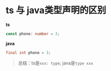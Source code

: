 # ts 与 java类型声明的区别

**ts**

```typescript
const phone: number = 3;
```

**java**

```java
final int phone = 3;
```

> 总结：ts是`xxx: type`; java是`type xxx`

